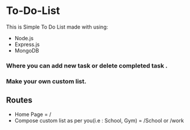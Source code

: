 # To-Do-List
This is Simple To Do List made with using:
  * Node.js
  * Express.js
  * MongoDB
  
 ### Where you can add new task or delete completed task .
 ### Make your own custom list.
 
 ## Routes
  * Home Page = /
  * Compose custom list as per you(i.e : School, Gym) = /School or /work
  
  
